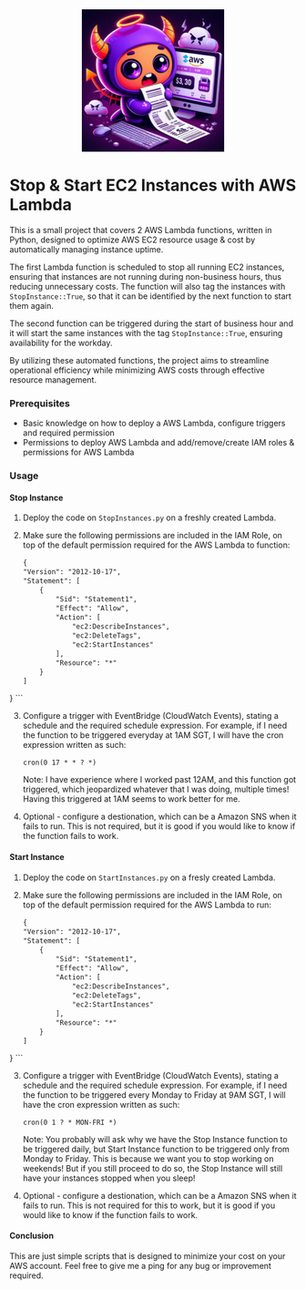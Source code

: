 <div align="center"><img src="resources/banner.jpeg" width="250" height="250"></div>

# Stop & Start EC2 Instances with AWS Lambda

This is a small project that covers 2 AWS Lambda functions, written in Python, designed to optimize AWS EC2 resource usage & cost by automatically managing instance uptime. 

The first Lambda function is scheduled to stop all running EC2 instances, ensuring that instances are not running during non-business hours, thus reducing unnecessary costs. The function will also tag the instances with `StopInstance::True`, so that it can be identified by the next function to start them again.

The second function can be triggered during the start of business hour and it will start the same instances with the tag `StopInstance::True`, ensuring availability for the workday. 

By utilizing these automated functions, the project aims to streamline operational efficiency while minimizing AWS costs through effective resource management.

### Prerequisites

- Basic knowledge on how to deploy a AWS Lambda, configure triggers and required permission
- Permissions to deploy AWS Lambda and add/remove/create IAM roles & permissions for AWS Lambda


### Usage
#### Stop Instance
1. Deploy the code on `StopInstances.py` on a freshly created Lambda.

2. Make sure the following permissions are included in the IAM Role, on top of the default permission required for the AWS Lambda to function:
    ```
    {
    "Version": "2012-10-17",
    "Statement": [
        {
            "Sid": "Statement1",
            "Effect": "Allow",
            "Action": [
                "ec2:DescribeInstances",
                "ec2:DeleteTags",
                "ec2:StartInstances"
            ],
            "Resource": "*"
        }
    ]
}
    ```

3. Configure a trigger with EventBridge (CloudWatch Events), stating a schedule and the required schedule expression. For example, if I need the function to be triggered everyday at 1AM SGT, I will have the cron expression written as such:
    ```
    cron(0 17 * * ? *)
    ```
    Note: I have experience where I worked past 12AM, and this function got triggered, which jeopardized whatever that I was doing, multiple times! Having this triggered at 1AM seems to work better for me.

4. Optional - configure a destionation, which can be a Amazon SNS when it fails to run. This is not required, but it is good if you would like to know if the function fails to work.

#### Start Instance
1. Deploy the code on `StartInstances.py` on a fresly created Lambda.

2. Make sure the following permissions are included in the IAM Role, on top of the default permission required for the AWS Lambda to run:
    ```
    {
    "Version": "2012-10-17",
    "Statement": [
        {
            "Sid": "Statement1",
            "Effect": "Allow",
            "Action": [
                "ec2:DescribeInstances",
                "ec2:DeleteTags",
                "ec2:StartInstances"
            ],
            "Resource": "*"
        }
    ]
}
    ```


3. Configure a trigger with EventBridge (CloudWatch Events), stating a schedule and the required schedule expression. For example, if I need the function to be triggered every Monday to Friday at 9AM SGT, I will have the cron expression written as such:
    ```
    cron(0 1 ? * MON-FRI *)
    ```
    Note: You probably will ask why we have the Stop Instance function to be triggered daily, but Start Instance function to be triggered only from Monday to Friday. This is because we want you to stop working on weekends! But if you still proceed to do so, the Stop Instance will still have your instances stopped when you sleep! 

4. Optional - configure a destionation, which can be a Amazon SNS when it fails to run. This is not required for this to work, but it is good if you would like to know if the function fails to work.


#### Conclusion
This are just simple scripts that is designed to minimize your cost on your AWS account. Feel free to give me a ping for any bug or improvement required.